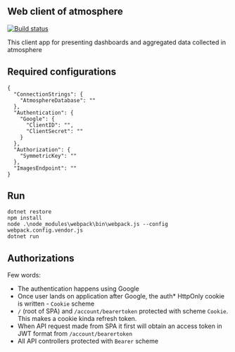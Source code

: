 
## Web client of atmosphere

[![Build status](https://ci.appveyor.com/api/projects/status/17g41da706wu6bn2/branch/master?svg=true)](https://ci.appveyor.com/project/jenyayel/atmosphere-web/branch/master)

This client app for presenting dashboards and aggregated data collected in atmosphere

## Required configurations

```
{
  "ConnectionStrings": {
    "AtmosphereDatabase": ""
  },
  "Authentication": {
    "Google": {
      "ClientID": "",
      "ClientSecret": ""
    }
  },
  "Authorization": {
    "SymmetricKey": ""
  },
  "ImagesEndpoint": ""
}
```

## Run

```
dotnet restore
npm install
node .\node_modules\webpack\bin\webpack.js --config webpack.config.vendor.js
dotnet run
```

## Authorizations 

Few words:
* The authentication happens using Google
* Once user lands on application after Google, the auth* HttpOnly cookie is written - `Cookie` scheme
* `/` (root of SPA) and `/account/bearertoken` protected with scheme `Cookie`. This makes a cookie kinda refresh token.
* When API request made from SPA it first will obtain an access token in JWT format from `/account/bearertoken`
* All API controllers protected with `Bearer` scheme
